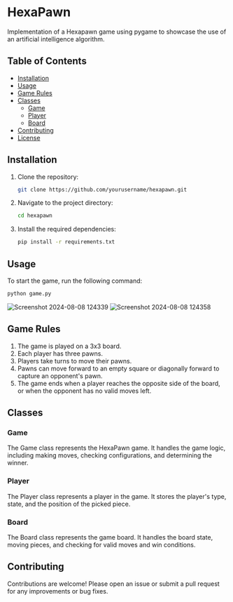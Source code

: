 # HexaPawn

Implementation of a Hexapawn game using pygame to showcase the use of an artificial intelligence algorithm.

## Table of Contents

- [Installation](#installation)
- [Usage](#usage)
- [Game Rules](#game-rules)
- [Classes](#classes)
  - [Game](#game)
  - [Player](#player)
  - [Board](#board)
- [Contributing](#contributing)
- [License](#license)

## Installation

1. Clone the repository:
   ```sh
   git clone https://github.com/yourusername/hexapawn.git
   ```
2. Navigate to the project directory:
   ```sh
   cd hexapawn
   ```
3. Install the required dependencies:
   ```sh
   pip install -r requirements.txt
   ```

## Usage

To start the game, run the following command:

```sh
python game.py
```

![Screenshot 2024-08-08 124339](https://github.com/user-attachments/assets/ecfcddde-46a5-422f-8e44-b0cfa19f7fec)
![Screenshot 2024-08-08 124358](https://github.com/user-attachments/assets/ca2d407b-714b-4b6e-bddf-d1a60db810d7)

## Game Rules

1. The game is played on a 3x3 board.
2. Each player has three pawns.
3. Players take turns to move their pawns.
4. Pawns can move forward to an empty square or diagonally forward to capture an opponent's pawn.
5. The game ends when a player reaches the opposite side of the board, or when the opponent has no valid moves left.

## Classes

### Game

The Game class represents the HexaPawn game. It handles the game logic, including making moves, checking configurations, and determining the winner.

### Player

The Player class represents a player in the game. It stores the player's type, state, and the position of the picked piece.

### Board

The Board class represents the game board. It handles the board state, moving pieces, and checking for valid moves and win conditions.

## Contributing

Contributions are welcome! Please open an issue or submit a pull request for any improvements or bug fixes.
